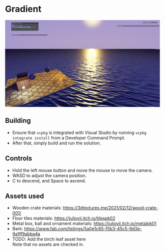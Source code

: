 # Gradient

![Screenshot](screenshot.png)
 
## Building
- Ensure that `vcpkg` is integrated with Visual Studio by running `vcpkg integrate install` from a Developer Command Prompt. 
- After that, simply build and run the solution.

## Controls
- Hold the left mouse button and move the mouse to move the camera.
- WASD to adjust the camera position. 
- C to descend, and Space to ascend. 

## Assets used
- Wooden crate materials: https://3dtextures.me/2021/02/12/wood-crate-001/  
- Floor tiles materials: https://juliovii.itch.io/tilespk02  
- Metal box, ball and ornament materials: https://juliovii.itch.io/metalpk01  
- Bark: https://www.fab.com/listings/5a0e1c65-f5b3-45c5-9d3e-9a1ff9abba4a
- TODO: Add the birch leaf asset here  
Note that no assets are checked in.